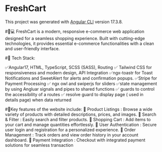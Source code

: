 # FreshCart

This project was generated with [Angular CLI](https://github.com/angular/angular-cli) version 17.3.8.

#👨💻
FreshCart is a modern, responsive e-commerce web application designed for a seamless shopping experience. Built with cutting-edge technologies, it provides essential e-commerce functionalities with a clean and user-friendly interface.

#🏹 Tech Stack:

✅Angular17, HTML, TypeScript, SCSS (SASS), Routing 
✅ Tailwind CSS for responsiveness and modern design, API Integration
✅ngx-toastr for Toast Notifications and SweetAlert for alerts and confirmation popups.
✅Stripe for Payment Processing
✅ ngx owl and swiperjs for sliders
✅state management by using Angluar signals and pipes to shared functions
✅ guards to control the accessibility of a routes
✅ resolve guard to display page ( used in details page) when data returned 
 

#🌟Key features of the website include:
📌 Product Listings : Browse a wide variety of products with detailed descriptions, prices, and images.
📌 Search & Filter : Easily search and filter products.
📌 Shopping Cart : Add items to your cart and manage quantities effortlessly. 
📌 User Authentication : Secure user login and registration for a personalized experience.
📌 Order Management : Track orders and view order history in your account dashboard.
📌 Payment Integration : Checkout with integrated payment solutions for seamless transaction
